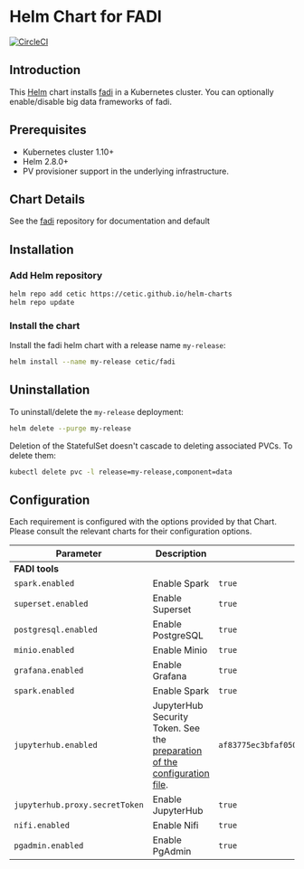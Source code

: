 # Helm Chart for FADI

[![CircleCI](https://circleci.com/gh/cetic/helm-fadi.svg?style=svg)](https://circleci.com/gh/cetic/helm-fadi/tree/master)

## Introduction

This [Helm](https://github.com/kubernetes/helm) chart installs [fadi](https://github.com/fadi) in a Kubernetes cluster.
You can optionally enable/disable big data frameworks of fadi.

## Prerequisites

- Kubernetes cluster 1.10+
- Helm 2.8.0+
- PV provisioner support in the underlying infrastructure.

## Chart Details

See the [fadi](https://github.com/cetic/fadi) repository for documentation and default 

## Installation

### Add Helm repository

```bash
helm repo add cetic https://cetic.github.io/helm-charts
helm repo update
```

### Install the chart

Install the fadi helm chart with a release name `my-release`:

```bash
helm install --name my-release cetic/fadi
```

## Uninstallation

To uninstall/delete the `my-release` deployment:

```bash
helm delete --purge my-release
```

Deletion of the StatefulSet doesn't cascade to deleting associated PVCs. To delete them:

```bash
kubectl delete pvc -l release=my-release,component=data
```
## Configuration

Each requirement is configured with the options provided by that Chart. Please consult the relevant charts for their configuration options.

| Parameter                                                                   | Description                                                                                                        | Default                         |
| --------------------------------------------------------------------------- | -------------------------------------------------------------------------------------------------------------------| ------------------------------- |
| **FADI tools**                                                              |
| `spark.enabled`                                                             | Enable Spark                                                                                                       | `true`                          |
| `superset.enabled`                                                          | Enable Superset                                                                                                    | `true`                          |
| `postgresql.enabled`                                                        | Enable PostgreSQL                                                                                                  | `true`                          |
| `minio.enabled`                                                             | Enable Minio                                                                                                       | `true`                          |
| `grafana.enabled`                                                           | Enable Grafana                                                                                                     | `true`                          |
| `spark.enabled`                                                             | Enable Spark                                                                                                       | `true`                          |
| `jupyterhub.enabled`                                                        | JupyterHub Security Token. See the [preparation of the configuration file](https://z2jh.jupyter.org/en/latest/setup-jupyterhub.html#prepare-configuration-file). | `af83775ec3bfaf0507ce596df51d491e7ed54450adc454038fa7405495465f19`|
| `jupyterhub.proxy.secretToken`                                              | Enable JupyterHub                                                                                                  | `true`                          |
| `nifi.enabled`                                                              | Enable Nifi                                                                                                        | `true`                          |
| `pgadmin.enabled`                                                           | Enable PgAdmin                                                                                                     | `true`                          |

